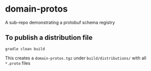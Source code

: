 # domain-protos

A sub-repo demonstrating a protobuf schema registry

## To publish a distribution file

```
gradle clean build
```
This creates a `domain-protos.tgz` under `build/distributions/` with all `*.proto` files
